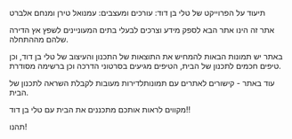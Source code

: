 תיעוד על הפרוייקט של טלי בן דוד:
עורכים ומעצבים: עמנואל טירן ומנחם אלברט

אתר זה הינו אתר הבא לספק מידע וצרכים לבעלי בתים המעוניינים לשפץ אץ הדירה שלהם מההתחלה.

באתר יש תמונות הבאות להמחיש את התוצאות של התכנון והעיצוב של טלי בן דוד,
וכן טיפים חכמים לתכנון של הבית,
הטיפים מגיעים בסרטוני הדרכה וכן ברשימה מסודרת.

עוד באתר - קישורים לאתרים עם תמונותלדירות מעובות לקבלת השראה לתכנון של הבית.

מקווים לראות אותכם מתכננים את הבית עם טלי בן דוד!!

תהנו!
